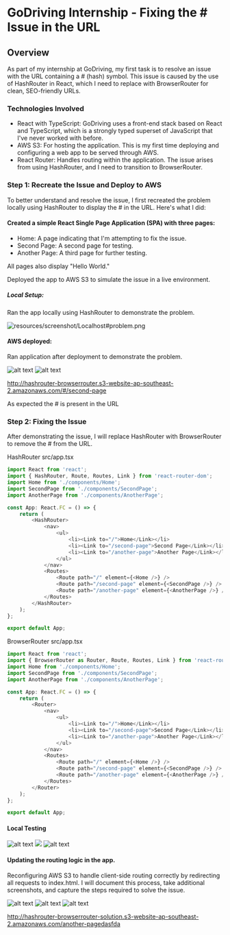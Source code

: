 
# GoDriving Internship - Fixing the # Issue in the URL

## Overview
As part of my internship at GoDriving, my first task is to resolve an issue with the URL containing a # (hash) symbol. This issue is caused by the use of HashRouter in React, which I need to replace with BrowserRouter for clean, SEO-friendly URLs.


### Technologies Involved

* React with TypeScript: GoDriving uses a front-end stack based on React and TypeScript, which is a strongly typed superset of JavaScript that I've never worked with before.
* AWS S3: For hosting the application. This is my first time deploying and configuring a web app to be served through AWS.
* React Router: Handles routing within the application. The issue arises from using HashRouter, and I need to transition to BrowserRouter.

### Step 1: Recreate the Issue and Deploy to AWS

To better understand and resolve the issue, I first recreated the problem locally using HashRouter to display the # in the URL. Here's what I did:

#### Created a simple React Single Page Application (SPA) with three pages:

* Home: A page indicating that I'm attempting to fix the issue.
* Second Page: A second page for testing.
* Another Page: A third page for further testing.

All pages also display "Hello World."

Deployed the app to AWS S3 to simulate the issue in a live environment.

##### Local Setup:

Ran the app locally using HashRouter to demonstrate the problem.

![resources/screenshot/Localhost#problem.png](resources/screenshot/Localhostproblem.png)


#### AWS deployed: 

Ran application after deployment to demonstrate the problem.

![alt text](resources/screenshot/AWS_hasrouter_homepage.png)
![alt text](resources/screenshot/AWS_hasrouter_secondpage.png)

http://hashrouter-browserrouter.s3-website-ap-southeast-2.amazonaws.com/#/second-page

As expected the # is present in the URL

### Step 2: Fixing the Issue

After demonstrating the issue, I will replace HashRouter with BrowserRouter to remove the # from the URL. 

HashRouter src/app.tsx
``` js
import React from 'react';
import { HashRouter, Route, Routes, Link } from 'react-router-dom';
import Home from './components/Home';
import SecondPage from './components/SecondPage';
import AnotherPage from './components/AnotherPage';

const App: React.FC = () => {
    return (
        <HashRouter>
            <nav>
                <ul>
                    <li><Link to="/">Home</Link></li>
                    <li><Link to="/second-page">Second Page</Link></li>
                    <li><Link to="/another-page">Another Page</Link></li>
                </ul>
            </nav>
            <Routes>
                <Route path="/" element={<Home />} />
                <Route path="/second-page" element={<SecondPage />} />
                <Route path="/another-page" element={<AnotherPage />} />
            </Routes>
        </HashRouter>
    );
};

export default App;
```


BrowserRouter src/app.tsx
``` js 
import React from 'react';
import { BrowserRouter as Router, Route, Routes, Link } from 'react-router-dom';
import Home from './components/Home';
import SecondPage from './components/SecondPage';
import AnotherPage from './components/AnotherPage';

const App: React.FC = () => {
    return (
        <Router>
            <nav>
                <ul>
                    <li><Link to="/">Home</Link></li>
                    <li><Link to="/second-page">Second Page</Link></li>
                    <li><Link to="/another-page">Another Page</Link></li>
                </ul>
            </nav>
            <Routes>
                <Route path="/" element={<Home />} />
                <Route path="/second-page" element={<SecondPage />} />
                <Route path="/another-page" element={<AnotherPage />} />
            </Routes>
        </Router>
    );
};

export default App;
```

#### Local Testing
![alt text](resources/screenshot/localtesting_browserhostin_home.png)
![](resources/screenshot/localtesting_browserhostin_secondpage.png)
![alt text](resources/screenshot/localtesting_browserhostin_anotherpage.png)

#### Updating the routing logic in the app.
Reconfiguring AWS S3 to handle client-side routing correctly by redirecting all requests to index.html.
I will document this process, take additional screenshots, and capture the steps required to solve the issue.

![alt text](resources/screenshot/localtesting_browserhostin_anotherpage.png) ![alt text](resources/screenshot/localtesting_browserhostin_home.png) ![alt text](resources/screenshot/localtesting_browserhostin_secondpage.png)

http://hashrouter-browserrouter-solution.s3-website-ap-southeast-2.amazonaws.com/another-pagedasfda
